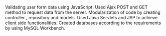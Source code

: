 Validating user form data using JavaScript. 
Used Ajax POST and GET method to request data from the server.
Modularization of code by creating controller , repository and models. 
Used Java Servlets and JSP to achieve client side functionalities.
Created databases according to the requirements by using MySQL Workbench.
